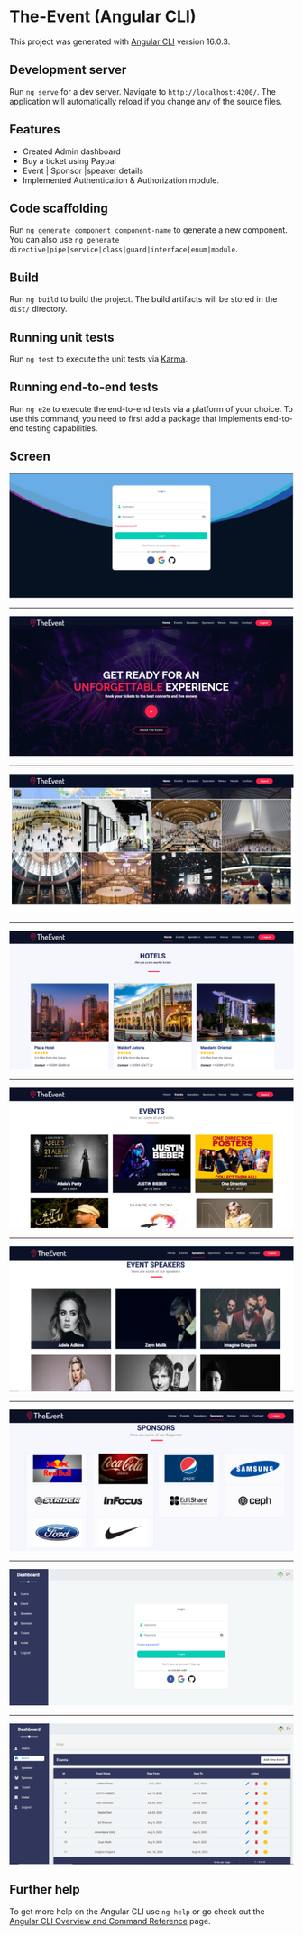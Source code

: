 # The-Event (Angular CLI)

This project was generated with [Angular CLI](https://github.com/angular/angular-cli) version 16.0.3.

## Development server

Run `ng serve` for a dev server. Navigate to `http://localhost:4200/`. The application will automatically reload if you change any of the source files.

## Features

- Created Admin dashboard
- Buy a ticket using Paypal
- Event | Sponsor |speaker details
- Implemented Authentication & Authorization module.

## Code scaffolding

Run `ng generate component component-name` to generate a new component. You can also use `ng generate directive|pipe|service|class|guard|interface|enum|module`.

## Build

Run `ng build` to build the project. The build artifacts will be stored in the `dist/` directory.

## Running unit tests

Run `ng test` to execute the unit tests via [Karma](https://karma-runner.github.io).

## Running end-to-end tests

Run `ng e2e` to execute the end-to-end tests via a platform of your choice. To use this command, you need to first add a package that implements end-to-end testing capabilities.

## Screen
<p align="center">
         <img  src="Client Side/src/assets/img/shots/1.PNG">
</p>
<hr/>
<p align="center">
         <img  src="Client Side/src/assets/img/shots/2.PNG">
</p>
<hr/>
<p align="center">
         <img  src="Client Side/src/assets/img/shots/3.PNG">
</p>
<hr/>
<p align="center">
         <img  src="Client Side/src/assets/img/shots/4.PNG">
</p>
<hr/>
<p align="center">
         <img  src="Client Side/src/assets/img/shots/5.PNG">
</p>
<hr/>
<p align="center">
         <img  src="Client Side/src/assets/img/shots/6.PNG">
</p>
<hr/>
<p align="center">
         <img  src="Client Side/src/assets/img/shots/7.PNG">
</p>
<hr/>
<p align="center">
         <img  src="Client Side/src/assets/img/shots/8.PNG">
</p>
<hr/>
<p align="center">
         <img  src="Client Side/src/assets/img/shots/9.PNG">
</p>


## Further help

To get more help on the Angular CLI use `ng help` or go check out the [Angular CLI Overview and Command Reference](https://angular.io/cli) page.
